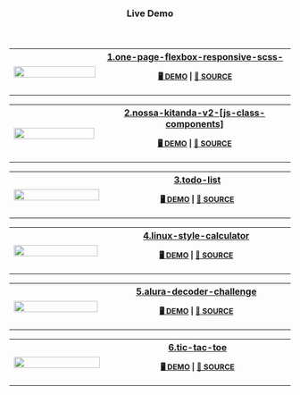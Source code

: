 <h3 align="center">

__Live Demo__

<br></h3>
<table>
<tr>
    <th width=350>
        <a href="https://hugojhonathan.github.io/javascript-vanilla/1.one-page-flexbox-responsive-scss-">
            <img src=https://hugojhonathan.github.io/javascript-vanilla/1.one-page-flexbox-responsive-scss-/preview.png width=100%  height=auto>
        </a>
    </th>

<th width=700 valign=center align=left>
  
<div align="center">
<a href="./1.one-page-flexbox-responsive-scss-">1.one-page-flexbox-responsive-scss-</a>

<sub> __[🖥️ DEMO](https://hugojhonathan.github.io/javascript-vanilla/1.one-page-flexbox-responsive-scss-)__ | __[📂 SOURCE](./1.one-page-flexbox-responsive-scss-)__ </sub>     
</div>
  
</th>

</tr>
</table>

<table>
<tr>
    <th width=350>
        <a href="https://hugojhonathan.github.io/javascript-vanilla/2.nossa-kitanda-v2-[js-class-components]">
            <img src=https://hugojhonathan.github.io/javascript-vanilla/2.nossa-kitanda-v2-[js-class-components]/preview.png width=100%  height=auto>
        </a>
    </th>

<th width=700 valign=center align=left>
  
<div align="center">
<a href="./2.nossa-kitanda-v2-[js-class-components]">2.nossa-kitanda-v2-[js-class-components]</a>

<sub> __[🖥️ DEMO](https://hugojhonathan.github.io/javascript-vanilla/2.nossa-kitanda-v2-[js-class-components])__ | __[📂 SOURCE](./2.nossa-kitanda-v2-[js-class-components])__ </sub>     
</div>
  
</th>

</tr>
</table>

<table>
<tr>
    <th width=350>
        <a href="https://hugojhonathan.github.io/javascript-vanilla/3.todo-list">
            <img src=https://hugojhonathan.github.io/javascript-vanilla/3.todo-list/preview.png width=100%  height=auto>
        </a>
    </th>

<th width=700 valign=center align=left>
  
<div align="center">
<a href="./3.todo-list">3.todo-list</a>

<sub> __[🖥️ DEMO](https://hugojhonathan.github.io/javascript-vanilla/3.todo-list)__ | __[📂 SOURCE](./3.todo-list)__ </sub>     
</div>
  
</th>

</tr>
</table>

<table>
<tr>
    <th width=350>
        <a href="https://hugojhonathan.github.io/javascript-vanilla/4.linux-style-calculator">
            <img src=https://hugojhonathan.github.io/javascript-vanilla/4.linux-style-calculator/preview.png width=100%  height=auto>
        </a>
    </th>

<th width=700 valign=center align=left>
  
<div align="center">
<a href="./4.linux-style-calculator">4.linux-style-calculator</a>

<sub> __[🖥️ DEMO](https://hugojhonathan.github.io/javascript-vanilla/4.linux-style-calculator)__ | __[📂 SOURCE](https://github.com/HugoJhonathan/linux-style-calculator.git)__ </sub>     
</div>
  
</th>

</tr>
</table>

<table>
<tr>
    <th width=350>
        <a href="https://hugojhonathan.github.io/javascript-vanilla/5.alura-decoder-challenge">
            <img src=https://hugojhonathan.github.io/javascript-vanilla/5.alura-decoder-challenge/preview.png width=100%  height=auto>
        </a>
    </th>

<th width=700 valign=center align=left>
  
<div align="center">
<a href="./5.alura-decoder-challenge">5.alura-decoder-challenge</a>

<sub> __[🖥️ DEMO](https://hugojhonathan.github.io/javascript-vanilla/5.alura-decoder-challenge)__ | __[📂 SOURCE](https://github.com/HugoJhonathan/Challenge-Oracle-ONE.git)__ </sub>     
</div>
  
</th>

</tr>
</table>

<table>
<tr>
    <th width=350>
        <a href="https://hugojhonathan.github.io/javascript-vanilla/6.tic-tac-toe">
            <img src=https://hugojhonathan.github.io/javascript-vanilla/6.tic-tac-toe/preview.png width=100%  height=auto>
        </a>
    </th>

<th width=700 valign=center align=left>
  
<div align="center">
<a href="./6.tic-tac-toe">6.tic-tac-toe</a>

<sub> __[🖥️ DEMO](https://hugojhonathan.github.io/javascript-vanilla/6.tic-tac-toe)__ | __[📂 SOURCE](./6.tic-tac-toe)__ </sub>     
</div>
  
</th>

</tr>
</table>
